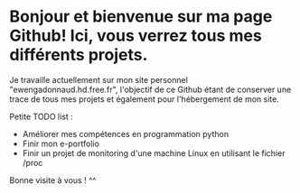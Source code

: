 # Bonjour et bienvenue sur ma page Github! Ici, vous verrez tous mes différents projets.

Je travaille actuellement sur mon site personnel "ewengadonnaud.hd.free.fr", l'objectif de ce Github étant de conserver une trace de tous mes projets et également pour l'hébergement de mon site.

Petite TODO list :

* Améliorer mes compétences en programmation python
* Finir mon e-portfolio
* Finir un projet de monitoring d'une machine Linux en utilisant le fichier /proc

Bonne visite à vous ! ^^ 

<!---
Azuneer/Azuneer is a ✨ special ✨ repository because its `README.md` (this file) appears on your GitHub profile.
You can click the Preview link to take a look at your changes.
--->
